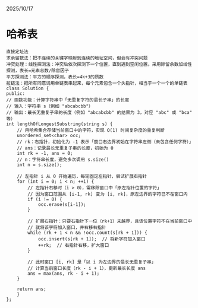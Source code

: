 2025/10/17
#	哈希表
	直接定址法
	求余留数法：把不连续的关键字映射到连续的地址空间，但会有冲突问题
	冲突处理：线性探测法：冲突后依次探测下一个位置，直到遇到空闲位置。采用除留余数加线性探测，表长=元素总数/除留因子
	平方探测法：平方的顺序探测，表长=4k+3的质数
	拉链法：把所有同意词用单链表串起来，每个元素包含一个头指针，相当于一个一个的单链表
	class Solution {
	public:
    // 函数功能：计算字符串中「无重复字符的最长子串」的长度
    // 输入：字符串 s（例如 "abcabcbb"）
    // 输出：最长无重复子串的长度（例如 "abcabcbb" 的结果为 3，对应 "abc" 或 "bca" 等）
    int lengthOfLongestSubstring(string s) {
        // 用哈希集合存储当前窗口中的字符，实现 O(1) 时间复杂度的重复判断
        unordered_set<char> occ;
        // rk：右指针，初始化为 -1 表示「窗口右边界初始在字符串左侧（未包含任何字符）」
        // ans：记录最长无重复子串的长度，初始为 0
        int rk = -1, ans = 0;
        // n：字符串长度，避免多次调用 s.size()
        int n = s.size();
        
        // 左指针 i 从 0 开始遍历，每轮固定左指针，尝试扩展右指针
        for (int i = 0; i < n; ++i) {
            // 左指针右移时（i > 0），需移除窗口中「原左指针位置的字符」
            // 因为窗口范围从 [i-1, rk] 变为 [i, rk]，原左边界的字符已不在窗口内
            if (i != 0) {
                occ.erase(s[i-1]);
            }
            
            // 扩展右指针：只要右指针下一位（rk+1）未越界，且该位置字符不在当前窗口中
            // 就将该字符加入窗口，并右移右指针
            while (rk + 1 < n && !occ.count(s[rk + 1])) {
                occ.insert(s[rk + 1]);  // 将新字符加入窗口
                ++rk;  // 右指针右移，扩大窗口
            }
            
            // 此时窗口 [i, rk] 是「以 i 为左边界的最长无重复子串」
            // 计算当前窗口长度（rk - i + 1），更新最长长度 ans
            ans = max(ans, rk - i + 1);
        }
        
        return ans;
    	}
	};
